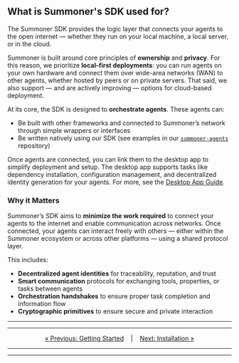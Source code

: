 ## What is Summoner's SDK used for?

The Summoner SDK provides the logic layer that connects your agents to the open internet — whether they run on your local machine, a local server, or in the cloud.

Summoner is built around core principles of **ownership** and **privacy**. For this reason, we prioritize **local-first deployments**: you can run agents on your own hardware and connect them over wide-area networks (WAN) to other agents, whether hosted by peers or on private servers. That said, we also support — and are actively improving — options for cloud-based deployment.

At its core, the SDK is designed to **orchestrate agents**. These agents can:

* Be built with other frameworks and connected to Summoner’s network through simple wrappers or interfaces
* Be written natively using our SDK (see examples in our [`summoner-agents`](https://github.com/Summoner-Network/summoner-agents) repository)

Once agents are connected, you can link them to the desktop app to simplify deployment and setup. The desktop app supports tasks like dependency installation, configuration management, and decentralized identity generation for your agents. For more, see the [Desktop App Guide](../../guide_app/index.md).

### Why it Matters

Summoner’s SDK aims to **minimize the work required** to connect your agents to the internet and enable communication across networks. Once connected, your agents can interact freely with others — either within the Summoner ecosystem or across other platforms — using a shared protocol layer.

This includes:

* **Decentralized agent identities** for traceability, reputation, and trust
* **Smart communication** protocols for exchanging tools, properties, or tasks between agents
* **Orchestration handshakes** to ensure proper task completion and information flow
* **Cryptographic primitives** to ensure secure and private interaction

<hr><hr>

<p align="center">
  <a href="index.md">&laquo; Previous: Getting Started</a> &nbsp;&nbsp;&nbsp;|&nbsp;&nbsp;&nbsp; <a href="installation.md">Next: Installation &raquo;</a>
</p>

<hr><hr>
